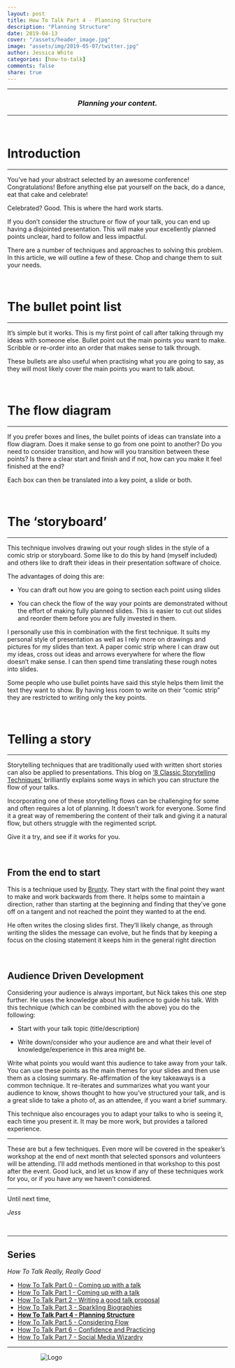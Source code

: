 ```yaml
---
layout: post
title: How To Talk Part 4 - Planning Structure
description: "Planning Structure"
date: 2019-04-13
cover: "/assets/header_image.jpg"
image: "assets/img/2019-05-07/twitter.jpg"
author: Jessica White
categories: [how-to-talk]
comments: false
share: true
---
```


----
<center>
<h3 class="quote"><i>Planning your content.</i> </h3>
</center>

---

<br/>

# Introduction

---

You’ve had your abstract selected by an awesome conference! Congratulations! Before anything else pat yourself on the back, do a dance, eat that cake and celebrate!

Celebrated? Good. This is where the hard work starts.

If you don’t consider the structure or flow of your talk, you can end up having a disjointed presentation. This will make your excellently planned points unclear, hard to follow and less impactful.

There are a number of techniques and approaches to solving this problem. In this article, we will outline a few of these. Chop and change them to suit your needs.

<br/>

# The bullet point list

---

It’s simple but it works. This is my first point of call after talking through my ideas with someone else. Bullet point out the main points you want to make. Scribble or re-order into an order that makes sense to talk through.

These bullets are also useful when practising what you are going to say, as they will most likely cover the main points you want to talk about.

<br/>

# The flow diagram

---

If you prefer boxes and lines, the bullet points of ideas can translate into a flow diagram. Does it make sense to go from one point to another? Do you need to consider transition, and how will you transition between these points? Is there a clear start and finish and if not, how can you make it feel finished at the end?

Each box can then be translated into a key point, a slide or both.

<br/>

# The ‘storyboard’

---

This technique involves drawing out your rough slides in the style of a comic strip or storyboard. Some like to do this by hand (myself included) and others like to draft their ideas in their presentation software of choice.

The advantages of doing this are:

- You can draft out how you are going to section each point using slides

- You can check the flow of the way your points are demonstrated without the effort of making fully planned slides. This is easier to cut out slides and reorder them before you are fully invested in them.

I personally use this in combination with the first technique. It suits my personal style of presentation as well as I rely more on drawings and pictures for my slides than text. A paper comic strip where I can draw out my ideas, cross out ideas and arrows everywhere for where the flow doesn’t make sense. I can then spend time translating these rough notes into slides.

Some people who use bullet points have said this style helps them limit the text they want to show. By having less room to write on their “comic strip” they are restricted to writing only the key points.

<br/>

# Telling a story

---

Storytelling techniques that are traditionally used with written short stories can also be applied to presentations. This blog on [‘8 Classic Storytelling Techniques’](https://www.sparkol.com/en/Blog/November-2014/8-Classic-storytelling-techniques-for-engaging-presentations) brilliantly explains some ways in which you can structure the flow of your talks.

Incorporating one of these storytelling flows can be challenging for some and often requires a lot of planning. It doesn’t work for everyone. Some find it a great way of remembering the content of their talk and giving it a natural flow, but others struggle with the regimented script.

Give it a try, and see if it works for you.

<br/>

## From the end to start

This is a technique used by [Brunty](https://twitter.com/Brunty?lang=en-gb). They start with the final point they want to make and work backwards from there. It helps some to maintain a direction, rather than starting at the beginning and finding that they’ve gone off on a tangent and not reached the point they wanted to at the end.

He often writes the closing slides first. They’ll likely change, as through writing the slides the message can evolve, but he finds that by keeping a focus on the closing statement it keeps him in the general right direction

<br/>

## Audience Driven Development

Considering your audience is always important, but Nick takes this one step further. He uses the knowledge about his audience to guide his talk. With this technique (which can be combined with the above) you do the following:

- Start with your talk topic (title/description)

- Write down/consider who your audience are and what their level of knowledge/experience in this area might be.

Write what points you would want this audience to take away from your talk.
You can use these points as the main themes for your slides and then use them as a closing summary. Re-affirmation of the key takeaways is a common technique. It re-iterates and summarizes what you want your audience to know, shows thought to how you’ve structured your talk, and is a great slide to take a photo of, as an attendee, if you want a brief summary.

This technique also encourages you to adapt your talks to who is seeing it, each time you present it. It may be more work, but provides a tailored experience.

---

These are but a few techniques. Even more will be covered in the speaker’s workshop at the end of next month that selected sponsors and volunteers will be attending. I’ll add methods mentioned in that workshop to this post after the event.
Good luck, and let us know if any of these techniques work for you, or if you have any we haven’t considered.

---

Until next time,

_Jess_

<br/>

---

## Series

_How To Talk Really, Really Good_

* <a href="{{site.baseurl}}/2019/01/07/intro-to-this-series.html">How To Talk Part 0 - Coming up with a talk</a>
* <a href="{{site.baseurl}}/2019/01/08/coming-up-with-a-talk-post.html">How To Talk Part 1 - Coming up with a talk</a>
* <a href="{{site.baseurl}}/2019/02/08/writing-a-talk-proposal-post.html">How To Talk Part 2 - Writing a good talk proposal</a>
* <a href="{{site.baseurl}}/2019/02/23/sparkling-biographies-post.html">How To Talk Part 3 - Sparkling Biographies</a>
* <strong><a href="{{site.baseurl}}/2019/04/13/planning-structure-post.html">How To Talk Part 4 - Planning Structure</a></strong>
* <a href="{{site.baseurl}}/2019/05/07/considering-flow-post.html">How To Talk Part 5 - Considering Flow</a>
* <a href="{{site.baseurl}}/2019/09/07/building-confidence-post.html">How To Talk Part 6 - Confidence and Practicing</a>
* <a href="{{site.baseurl}}/2019/10/10/social-media-wizardry.html">How To Talk Part 7 - Social Media Wizardry</a>

---

<div style="text-align:center; width:20%; margin-left: 10%;" markdown="1">
<img src="{{site.baseurl}}/assets/logo.png" alt="Logo">
</div>
